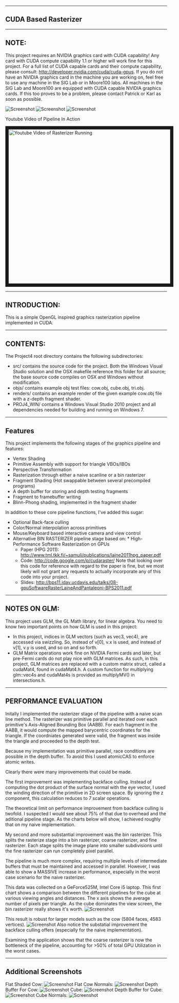 -------------------------------------------------------------------------------
CUDA Based Rasterizer
-------------------------------------------------------------------------------

-------------------------------------------------------------------------------
NOTE:
-------------------------------------------------------------------------------
This project requires an NVIDIA graphics card with CUDA capability! Any card with CUDA compute capability 1.1 or higher will work fine for this project. For a full list of CUDA capable cards and their compute capability, please consult: http://developer.nvidia.com/cuda/cuda-gpus. If you do not have an NVIDIA graphics card in the machine you are working on, feel free to use any machine in the SIG Lab or in Moore100 labs. All machines in the SIG Lab and Moore100 are equipped with CUDA capable NVIDIA graphics cards. If this too proves to be a problem, please contact Patrick or Karl as soon as possible.


![Screenshot](/renders/ColorCube.JPG "Colored Cube")
![Screenshot](/renders/SmoothCowNormal.JPG "Smooth Cow")
![Screenshot](/renders/CowDepth.JPG "Cow Depth Buffer")

Youtube Video of Pipeline In Action
<dl>
<a href="http://youtu.be/fy26owMdrl4" target="_blank"><img src="http://img.youtube.com/vi/fy26owMdrl4/0.jpg" 
alt="Youtube Video of Rasterizer Running" width="640" height="480" border="10" /></a>
</dl>

-------------------------------------------------------------------------------
INTRODUCTION:
-------------------------------------------------------------------------------
This is a simple OpenGL inspired graphics rasterization pipeline implemented in CUDA.

-------------------------------------------------------------------------------
CONTENTS:
-------------------------------------------------------------------------------
The Project4 root directory contains the following subdirectories:
	
* src/ contains the source code for the project. Both the Windows Visual Studio solution and the OSX makefile reference this folder for all source; the base source code compiles on OSX and Windows without modification.
* objs/ contains example obj test files: cow.obj, cube.obj, tri.obj.
* renders/ contains an example render of the given example cow.obj file with a z-depth fragment shader. 
* PROJ4_WIN/ contains a Windows Visual Studio 2010 project and all dependencies needed for building and running on Windows 7.

-------------------------------------------------------------------------------
Features
-------------------------------------------------------------------------------
This project implements the following stages of the graphics pipeline and features:
* Vertex Shading
* Primitive Assembly with support for triangle VBOs/IBOs
* Perspective Transformation
* Rasterization through either a naive scanline or a bin rasterizer
* Fragment Shading (Hot swappable between several precompiled programs)
* A depth buffer for storing and depth testing fragments
* Fragment to framebuffer writing
* Blinn-Phong shading, implemented in the fragment shader


In addition to these core pipeline functions, I've added this sugar:
   * Optional Back-face culling
   * Color/Normal interpolation across primitives
   * Mouse/Keyboard based interactive camera and view control
   * Alternative BIN RASTERIZER pipeline stage based on:
   	* High-Performance Software Rasterization on GPUs
		* Paper (HPG 2011): http://www.tml.tkk.fi/~samuli/publications/laine2011hpg_paper.pdf
		* Code: http://code.google.com/p/cudaraster/ Note that looking over this code for reference with regard to the paper is fine, but we most likely will not grant any requests to actually incorporate any of this code into your project.
		* Slides: http://bps11.idav.ucdavis.edu/talks/08-gpuSoftwareRasterLaineAndPantaleoni-BPS2011.pdf


-------------------------------------------------------------------------------
NOTES ON GLM:
-------------------------------------------------------------------------------
This project uses GLM, the GL Math library, for linear algebra. You need to know two important points on how GLM is used in this project:

* In this project, indices in GLM vectors (such as vec3, vec4), are accessed via swizzling. So, instead of v[0], v.x is used, and instead of v[1], v.y is used, and so on and so forth.
* GLM Matrix operations work fine on NVIDIA Fermi cards and later, but pre-Fermi cards do not play nice with GLM matrices. As such, in this project, GLM matrices are replaced with a custom matrix struct, called a cudaMat4, found in cudaMat4.h. A custom function for multiplying glm::vec4s and cudaMat4s is provided as multiplyMV() in intersections.h.


-------------------------------------------------------------------------------
PERFORMANCE EVALUATION
-------------------------------------------------------------------------------
Initally I implemented the rasterizer stage of the pipeline with a naive scan line method.
The rasterizer was primitive parallel and iterated over each primitive's Axis-Aligned Bounding Box (AABB).
For each fragment in the AABB, it would compute the mapped barycentric coordinates for the triangle.
If the coordniates generated were valid, the fragment was inside the triangle and proceeded to the depth test.

Because my implementation was primitive parallel, race conditions are possible in the depth buffer. 
To avoid this I used atomicCAS to enforce atomic writes.

Clearly there were many improvements that could be made. 

The first improvement was implementing backface culling. 
Instead of computing the dot product of the surface normal with the eye vector, I used the winding direction of the primitive in 2D screen space.
By ignoring the z component, this calculation reduces to 7 scalar operations.

The theoretical limit on performance improvement from backface culling is twofold. 
I suspected I would see about 75% of that due to overhead and the aditional pipeline stage.
As the charts below will show, I achieved roughly that on my naive implementation.

My second and more substantial improvement was the bin rasterizer. 
This splits the rasterize stage into a bin rasterizer, coarse rasterizer, and fine rasterizer.
Each stage splits the image plane into smaller subdivisions until the fine rasterizer can run completely pixel parallel.

The pipeline is much more complex, requiring multiple levels of intermediate buffers that must be maintained and accessed in parallel.
However, I was able to show a MASSIVE increase in performance, especially in the worst case scenario for the naive rasterizer.

This data was collected on a GeForce525M, Intel Core i5 laptop. 
This first chart shows a comparison between the different pipelines for the cube at various viewing angles and distances.
The x axis shows the average number of pixels per triangle. 
As the cube dominates the view screen, the bin rasterizer really shows it's worth.
![Screenshot](/performance/RasterizationRealtimeCube.JPG "Comparison of different methods for cube")

This result is robust for larger models such as the cow (5804 faces, 4583 vertices).
![Screenshot](/performance/RasterizationRealtimeCow.JPG "Comparison of different methods for cow")
Also notice the substatial improvement the backface culling offers (especially for the naive implementation).

Examining the application shows that the coarse rasterizer is now the bottleneck of the pipeline, accounting for >50% of total GPU Utilization in the worst cases.


-------------------------------------------------------------------------------
Additional Screenshots
-------------------------------------------------------------------------------
Flat Shaded Cow:
![Screenshot](/renders/CowFlatShading.JPG "Flat shaded cow")
Flat Cow Normals:
![Screenshot](/renders/FlatNormalCow.JPG "Cow Normals (Flat Cow)")
Depth Buffer For Cow:
![Screenshot](/renders/cow_zdepth.png "Cow Depth Buffer")
Cube:
![Screenshot](/renders/MatteCube.JPG "Simple Cube")
Depth Buffer for Cube:
![Screenshot](/renders/DepthCube.JPG "Cube Depth Buffer")
Cube Normals:
![Screenshot](/renders/NormalCube.JPG "Cube Normals")

